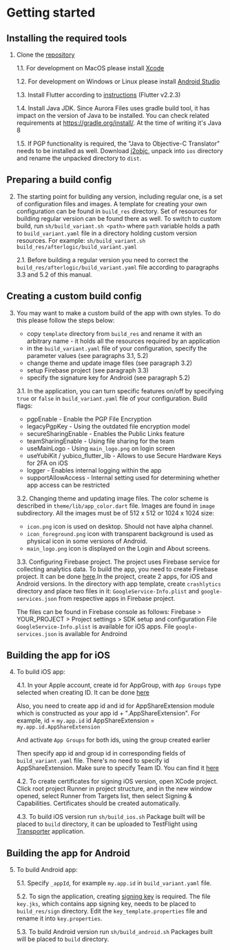 # Getting started


## Installing the required tools

1. Clone the [repository](https://github.com/afterlogic/aurora-files-app-flutter)
   
   1.1. For development on MacOS please install [Xcode](https://apps.apple.com/app/xcode/id497799835?l=en&mt=12)
   
   1.2. For development on Windows or Linux please install [Android Studio](https://developer.android.com/studio)
   
   1.3. Install Flutter according to [instructions](https://flutter.dev/docs/get-started/install) (Flutter v2.2.3)
   
   1.4. Install Java JDK. Since Aurora Files uses gradle build tool, it has impact on the version of Java to be installed. You can check related requirements at https://gradle.org/install/. At the time of writing it's Java 8
   
   1.5. If PGP functionality is required, the "Java to Objective-C Translator" needs to be installed as well.
   Download [j2objc](https://github.com/google/j2objc/releases/download/2.7/j2objc-2.7.zip), unpack into `ios` directory and rename the unpacked directory to `dist`.

## Preparing a build config
2. The starting point for building any version, including regular one, is a set of configuration files and images. A template for creating your own configuration can be found in `build_res` directory. Set of resources for building regular version can be found there as well. To switch to custom build, run `sh/build_variant.sh <path>` where `path` variable holds a path to `build_variant.yaml` file in a directory holding custom version resources. For example: `sh/build_variant.sh build_res/afterlogic/build_variant.yaml`
   
   2.1. Before building a regular version you need to correct the `build_res/afterlogic/build_variant.yaml` file according to paragraphs 3.3 and 5.2 of this manual.

## Creating a custom build config
3. You may want to make a custom build of the app with own styles. To do this please follow the steps below:
   - copy `template` directory from `build_res` and rename it with an arbitrary name - it holds all the resources required by an application
   - in the `build_variant.yaml` file of your configuration, specify the parameter values (see paragraphs 3.1, 5.2)
   - change theme and update image files (see paragraph 3.2)
   - setup Firebase project (see paragraph 3.3)
   - specify the signature key for Android (see paragraph 5.2)   

   3.1. In the application, you can turn specific features on/off by specifying `true` or `false` in `build_variant.yaml` file of your configuration.
   Build flags:
   - pgpEnable - Enable the PGP File Encryption
   - legacyPgpKey - Using the outdated file encryption model
   - secureSharingEnable - Enables the Public Links feature
   - teamSharingEnable - Using file sharing for the team
   - useMainLogo - Using `main_logo.png` on login screen
   - useYubiKit / yubico_flutter_lib - Allows to use Secure Hardware Keys for 2FA on iOS
   - logger - Enables internal logging within the app
   - supportAllowAccess - Internal setting used for determining whether app access can be restricted
   
   3.2. Changing theme and updating image files.
   The color scheme is described in `theme/lib/app_color.dart` file.
   Images are found in `image` subdirectory. All the images must be of 512 x 512 or 1024 x 1024 size:
   - `icon.png` icon is used on desktop. Should not have alpha channel.
   - `icon_foreground.png` icon with transparent background is used as physical icon in some versions of Android.
   - `main_logo.png` icon is displayed on the Login and About screens.
   
   3.3. Configuring Firebase project.
   The project uses Firebase service for collecting analytics data. To build the app, you need to create Firebase project. It can be done [here](https://firebase.google.com/).In the project, create 2 apps, for iOS and Android versions.
   In the directory with app template, create `crashlytics` directory and place two files in it: `GoogleService-Info.plist` and `google-services.json` from respective apps in Firebase project.
   
   The files can be found in Firebase console as follows:
   Firebase > YOUR_PROJECT > Project settings > SDK setup and configuration 
   File `GoogleService-Info.plist` is available for iOS apps.
   File `google-services.json` is available for Androind

## Building the app for iOS
4. To build iOS app:

   4.1. In your Apple account, create id for AppGroup, with `App Groups` type selected when creating ID.
   It can be done [here](https://developer.apple.com/account/resources/identifiers/list)

   Also, you need to create app id and id for AppShareExtension module which is constructed as your app id + ".AppShareExtension".
   For example, id = `my.app.id` id AppShareExtension = `my.app.id.AppShareExtension`

   And activate `App Groups` for both ids, using the group created earlier

   Then specify app id and group id in corresponding fields of `build_variant.yaml` file. There's no need to specify id AppShareExtension.
   Make sure to specify Team ID. You can find it [here](https://developer.apple.com/account/#/membership)

   4.2. To create certificates for signing iOS version, open XCode project. Click root project Runner in project structure, and in the new window opened, select Runner from Targets list, then select Signing & Capabilities. Certificates should be created automatically.

   4.3. To build iOS version run `sh/build_ios.sh`
   Package built will be placed to `build` directory, it can be uploaded to TestFlight using [Transporter](https://apps.apple.com/app/transporter/id1450874784?l=en&mt=12) application.


## Building the app for Android
5. To build Android app:

   5.1. Specify `_appId`, for example `my.app.id` in `build_variant.yaml` file.

   5.2. To sign the application, creating [signing key](https://developer.android.com/studio/publish/app-signing#generate-key) is required.
   The file `key.jks`, which contains app signing key, needs to be placed to `build_res/sign` directory.
   Edit the `key_template.properties` file and rename it into `key.properties`.

   5.3. To build Android version run `sh/build_android.sh`
   Packages built will be placed to `build` directory.
